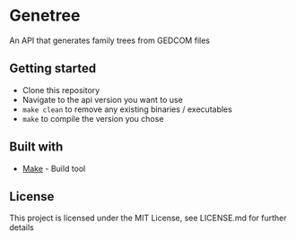 # Genetree
An API that generates family trees from GEDCOM files

## Getting started

-   Clone this repository
-   Navigate to the api version you want to use
-   `make clean` to remove any existing binaries / executables
-   `make` to compile the version you chose

## Built with

-   [Make](https://www.gnu.org/software/make/) - Build tool

## License

This project is licensed under the MIT License, see LICENSE.md for further details
